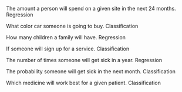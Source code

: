 
The amount a person will spend on a given site in the next 24 months.
Regression

What color car someone is going to buy.
Classification

How many children a family will have.
Regression

If someone will sign up for a service.
Classification

The number of times someone will get sick in a year.
Regression

The probability someone will get sick in the next month.
Classification

Which medicine will work best for a given patient.
Classification
